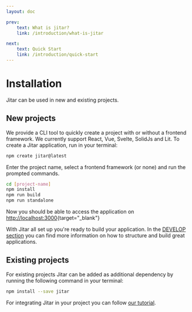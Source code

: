 ```yaml
---
layout: doc

prev:
    text: What is jitar?
    link: /introduction/what-is-jitar

next:
    text: Quick Start
    link: /introduction/quick-start
---
```


# Installation

Jitar can be used in new and existing projects.

## New projects

We provide a CLI tool to quickly create a project with or without a frontend framework. We currently support React, Vue, Svelte, SolidJs and Lit. To create a Jitar application, run in your terminal:

```bash
npm create jitar@latest
```

Enter the project name, select a frontend framework (or none) and run the prompted commands.

```bash
cd [project-name]
npm install
npm run build
npm run standalone
```

Now you should be able to access the application on [http://localhost:3000](http://localhost:3000){target="_blank"}

With Jitar all set up you're ready to build your application. In the [DEVELOP section](../develop/application-structure) you can find more information on how to structure and build great applications.

## Existing projects

For existing projects Jitar can be added as additional dependency by running the following command in your terminal:

```bash
npm install --save jitar
```

For integrating Jitar in your project you can follow [our tutorial](../guides/add-jitar-to-an-existing-project).
